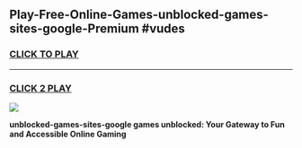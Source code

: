 
## Play-Free-Online-Games-unblocked-games-sites-google-Premium #vudes
<h3>
<a href="https://premium.freeplayer.one?title=unblocked-games-sites-google&ref=8M">CLICK TO PLAY</a></h3>
<hr>

<h3>
<a href="https://premium.freeplayer.one?title=unblocked-games-sites-google&ref=8M">CLICK 2 PLAY</a>
  
</h3>

<a href="https://premium.freeplayer.one?title=unblocked-games-sites-google&ref=8M"><img src="https://clearcache.store/games.png"></a>


**unblocked-games-sites-google games unblocked: Your Gateway to Fun and Accessible Online Gaming**

